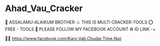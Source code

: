 # Ahad_Vau_Cracker

💞 ASSALAMU-ALAIKUM BROTHER
☺️ THIS IS MULTI CRACKER-TOOLS
⭕ FREE - TOOLS 
🥰 PLEASE FOLLOW MY FACEBOOK ACCOUNT
♻️ ID LINK -+

🤟🏻 https://www.facebook.com/Karo.Vab.Chudar.Time.Naii
